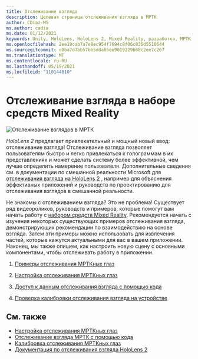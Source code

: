 ```yaml
---
title: Отслеживание взгляда
description: Целевая страница отслеживания взгляда в МРТК
author: CDiaz-MS
ms.author: cadia
ms.date: 01/12/2021
keywords: Unity, HoloLens, HoloLens 2, Mixed Reality, разработка, МРТК, Эйетраккинг,
ms.openlocfilehash: 2ee19cab7a7e8ec954f7694c8f06c836d5510644
ms.sourcegitcommit: c0ba7d7bb57bb5dda65ee9019229b68c2ee7c267
ms.translationtype: MT
ms.contentlocale: ru-RU
ms.lasthandoff: 05/19/2021
ms.locfileid: "110144010"
---
```

# <a name="eye-tracking-in-the-mixed-reality-toolkit"></a>Отслеживание взгляда в наборе средств Mixed Reality

![Отслеживание взглядов в МРТК](../../images/eye-tracking/mrtk_et_compilation.png)

_HoloLens 2_ предлагает привлекательный и мощный новый ввод: отслеживание взгляда!
Отслеживание взгляда позволяет пользователям быстро и легко привлекаться к голограммам в их представлениях и может сделать систему более эффективной, чем лучше определить намерение пользователя. Дополнительные сведения см. в документации по смешанной реальности Microsoft для [отслеживания взгляда на HoloLens 2](/windows/mixed-reality/eye-tracking) , например для объяснения эффективных приложений и руководств по проектированию для отслеживания взглядов в смешанной реальности.

Не знакомы с отслеживанием взгляда? Это не проблема! Существует ряд видеороликов, руководств и примеров, которые помогут вам начать работу с [набором средств Mixed Reality](https://github.com/Microsoft/MixedRealityToolkit-Unity).
Рекомендуется начать с изучения некоторых существующих примеров отслеживания взгляда, демонстрирующих рекомендации по взаимодействию на основе взгляда. Затем эти примеры можно использовать для извлечения частей, которые кажутся актуальными для вас в вашем приложении. Наконец, мы также опишем, как настроить новую сцену с основными компонентами, чтобы отслеживать работу в приложении.

1. [Примеры отслеживания МРТКных глаз](../../example-scenes/eye-tracking-examples-overview.md)

2. [Настройка отслеживания МРТКных глаз](eye-tracking-basic-setup.md)

3. [Доступ к данным отслеживания взгляда с помощью кода](eye-tracking-eye-gaze-provider.md)

4. [Проверка калибровки отслеживания взгляда на устройстве](eye-tracking-is-user-calibrated.md)

## <a name="see-also"></a>См. также

- [Настройка отслеживания МРТКных глаз](eye-tracking-basic-setup.md)
- [Отслеживание взгляда МРТК с помощью кода](eye-tracking-eye-gaze-provider.md)
- [Калибровка отслеживания МРТКных глаз](eye-tracking-is-user-calibrated.md)
- [Документация по отслеживания взгляда HoloLens 2](/windows/mixed-reality/eye-tracking)